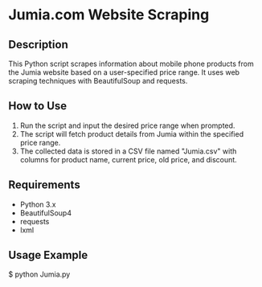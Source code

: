 # Jumia.com Website Scraping

## Description
This Python script scrapes information about mobile phone products from the Jumia website based on a user-specified price range. It uses web scraping techniques with BeautifulSoup and requests.

## How to Use
1. Run the script and input the desired price range when prompted.
2. The script will fetch product details from Jumia within the specified price range.
3. The collected data is stored in a CSV file named "Jumia.csv" with columns for product name, current price, old price, and discount.

## Requirements
- Python 3.x
- BeautifulSoup4
- requests
- lxml

## Usage Example
$ python Jumia.py
